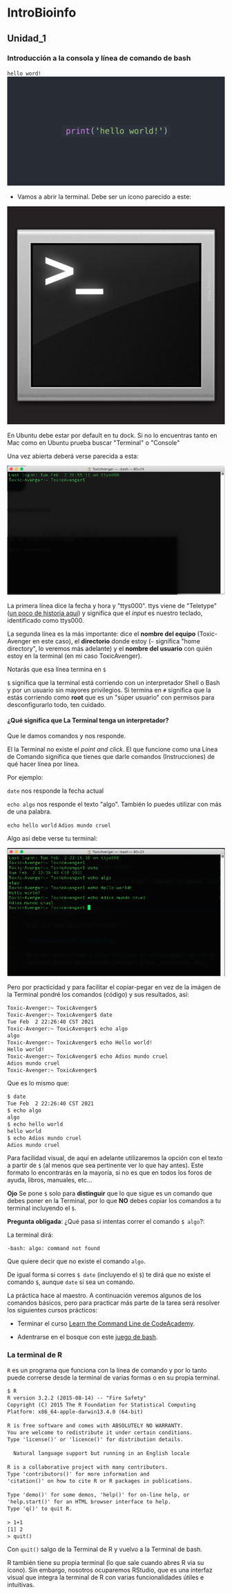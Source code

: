 # IntroBioinfo
## Unidad_1
###  Introducción a la consola y línea de comando de bash

`hello word!` 
![](hello_world.png)

* Vamos a abrir la terminal. Debe ser un ícono parecido a este:

![](01terminal.png)

 En Ubuntu debe estar por default en tu dock. Si no lo encuentras tanto en Mac como en Ubuntu prueba buscar "Terminal" o "Console"

 Una vez abierta deberá verse parecida a esta:

 ![](02terminal.png)
 
 La primera línea dice la fecha y hora y "ttys000". ttys viene de "Teletype" ([un poco de historia aquí](http://stackoverflow.com/questions/4532413/what-is-tty-on-freebsd)) y significa que el *input* es nuestro teclado, identificado como ttys000. 

 La segunda línea es la más importante: dice el **nombre del equipo** (Toxic-Avenger en este caso), el **directorio** donde estoy (`~` significa "home directory", lo veremos más adelante) y el **nombre del usuario** con quién estoy en la terminal (en mi caso ToxicAvenger). 

 Notarás que esa línea termina en `$`

 `$` significa que la terminal está corriendo con un interpretador Shell o Bash y por un usuario sin mayores privilegios. Si termina en `#` significa que la estás corriendo como **root** que es un "súper usuario" con permisos para desconfigurarlo todo, ten cuidado.

 #### ¿Qué significa que La Terminal tenga un interpretador? 

 Que le damos comandos y nos responde. 

 El la Terminal no existe el *point and click*. El que funcione como una Línea de Comando significa que tienes que darle comandos (Instrucciones) de qué hacer línea por línea. 

 Por ejemplo:

 `date` nos responde la fecha actual

 `echo algo` nos responde el texto "algo". También lo puedes utilizar con más de una palabra. 

 `echo hello world`
 `Adios mundo cruel`

 Algo así debe verse tu terminal:

  ![](03terminal.png)

 Pero por practicidad y para facilitar el copiar-pegar en vez de la imágen de la Terminal pondré los comandos (código) y sus resultados, así:
```
Toxic-Avenger:~ ToxicAvenger$ 
Toxic-Avenger:~ ToxicAvenger$ date
Tue Feb  2 22:26:40 CST 2021
Toxic-Avenger:~ ToxicAvenger$ echo algo
algo
Toxic-Avenger:~ ToxicAvenger$ echo Hello world!
Hello world!
Toxic-Avenger:~ ToxicAvenger$ echo Adios mundo cruel
Adios mundo cruel
Toxic-Avenger:~ ToxicAvenger$ 
```
Que es lo mismo que:

```
$ date
Tue Feb  2 22:26:40 CST 2021
$ echo algo
algo
$ echo hello world
hello world
$ echo Adios mundo cruel
Adios mundo cruel
``` 
Para facilidad visual, de aquí en adelante utilizaremos la opción con el texto a partir de `$` (al menos que sea pertinente ver lo que hay antes). Este formato lo encontrarás en la mayoría, si no es que en todos los foros de ayuda, libros, manuales, etc...

**Ojo** Se pone `$` solo para **distinguir** que lo que sigue es un comando que debes poner en la Terminal, por lo que **NO** debes copiar los comandos a tu terminal incluyendo el `$`.
 
**Pregunta obligada**: ¿Qué pasa si intentas correr el comando  `$ algo`?:

La terminal dirá:

    -bash: algo: command not found

Que quiere decir que no existe el comando `algo`. 

De igual forma si corres `$ date` (incluyendo el `$`) te dirá que no existe el comando `$`, aunque `date` sí sea un comando.

La práctica hace al maestro. A continuación veremos algunos de los comandos básicos, pero para practicar más parte de la tarea será resolver los siguientes cursos prácticos:

* Terminar el curso [Learn the Command Line de CodeAcademy](https://www.codecademy.com/learn/learn-the-command-line).

* Adentrarse en el bosque con este [juego de bash](http://web.mit.edu/mprat/Public/web/Terminus/Web/main.html).

### La terminal de R

`R` es un programa que funciona con la línea de comando y por lo tanto puede correrse desde la terminal de varias formas o en su propia terminal.

```{bash}
$ R
R version 3.2.2 (2015-08-14) -- "Fire Safety"
Copyright (C) 2015 The R Foundation for Statistical Computing
Platform: x86_64-apple-darwin13.4.0 (64-bit)

R is free software and comes with ABSOLUTELY NO WARRANTY.
You are welcome to redistribute it under certain conditions.
Type 'license()' or 'licence()' for distribution details.

  Natural language support but running in an English locale

R is a collaborative project with many contributors.
Type 'contributors()' for more information and
'citation()' on how to cite R or R packages in publications.

Type 'demo()' for some demos, 'help()' for on-line help, or
'help.start()' for an HTML browser interface to help.
Type 'q()' to quit R.

> 1+1
[1] 2
> quit()
```

Con `quit()` salgo de la Terminal de R y vuelvo a la Terminal de bash.

R también tiene su propia terminal (lo que sale cuando abres R via su ícono). Sin embargo, nosotros ocuparemos RStudio, que es una interfaz visual que integra la terminal de R con varias funcionalidades útiles e intuitivas.

 
